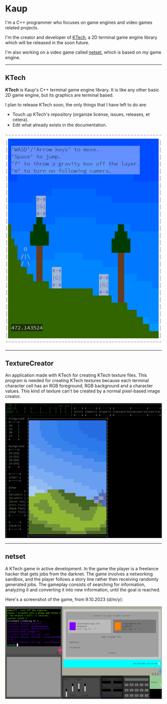 # Kaup

I'm a C++ programmer who focuses on game engines and video games related projects.

I'm the creator and developer of [KTech](#ktech), a 2D terminal game engine library which will be released in the soon future.

I'm also working on a video game called [netset](#netset), which is based on my game engine.

---

## KTech

***KTech*** is Kaup's C++ terminal game engine library. It is like any other basic 2D game engine, but its graphics are terminal based.

I plan to release KTech soon, the only things that I have left to do are:

 - Touch up KTech's repository (organize license, issues, releases, et cetera).
 - Edit what already exists in the documentation.

![KTech Small Game](simpleplatform1_10-11-23.png)

---

## TextureCreator

An application made with KTech for creating KTech texture files. This program is needed for creating KTech textures because each terminal character cell has an RGB foreground, RGB background and a character values. This kind of texture can't be created by a normal pixel-based image creator.

![TextureCreator Screenshot](texturecreatorscreenshot.png)

---

## netset

A KTech game in active development. In the game the player is a freelance hacker that gets jobs from the darknet. The game involves a networking sandbox, and the player follows a story line rather then receiving randomly generated jobs. The gameplay consists of searching for information, analyzing it and converting it into new information, until the goal is reached.

Here's a screenshot of the game, from 9.10.2023 (d/m/y):

![netset screenshot from 9.10.2023](netset-9.10.2023.png)
